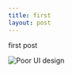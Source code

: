 ```yaml
---
title: first
layout: post
---
```


first post

![Poor UI design](https://i.ytimg.com/vi/yEbcfKj8NIc/maxresdefault.jpg "Bad browsing experience")

